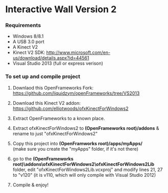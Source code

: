 # Interactive Wall Version 2

### Requirements
- Windows 8/8.1
- A USB 3.0 port
- A Kinect V2
- Kinect V2 SDK: http://www.microsoft.com/en-us/download/details.aspx?id=44561
- Visual Studio 2013 (full or express verison)

### To set up and compile project

1. Downlaod this OpenFrameworks Fork: https://github.com/liquidzym/openFrameworks/tree/VS2013
2. Download this Kinect V2 addon: https://github.com/elliotwoods/ofxKinectForWindows2
3. Extract OpenFrameworks to a known place.
4. Extract ofxKinectForWindows2 to **(OpenFrameworks root)/addons** & rename to just "ofxKinectForWindows2"
5. Copy this project into **(OpenFramworks root)/apps/myApps/**  
(make sure you create the "myApps" folder, if it's not there)
6. go to the **(OpenFrameworks root)\addons\ofxKinectForWindows2\ofxKinectForWindows2Lib** folder, edit "ofxKinectForWindows2Lib.vcxproj" and modify lines 21, 27 to "<PlatformToolset>v120</PlatformToolset>" (it is v110, which will only compile with Visual Studio 2012)

7. Compile & enjoy!
